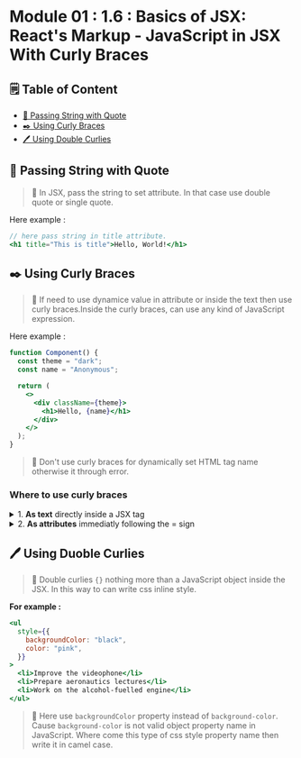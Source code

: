 # Module 01 : 1.6 : Basics of JSX: React's Markup - JavaScript in JSX With Curly Braces

## 🗒️ Table of Content

- [📝 Passing String with Quote](#📝-passing-string-with-quote)
- [✒️ Using Curly Braces](#✒️-using-curly-braces)
- [🖊️ Using Double Curlies](#🖊️-using-duoble-curlies)

## 📝 Passing String with Quote

> 📗 In JSX, pass the string to set attribute. In that case use double quote or single quote.

Here example :

```jsx
// here pass string in title attribute.
<h1 title="This is title">Hello, World!</h1>
```

## ✒️ Using Curly Braces

> 📗 If need to use dynamice value in attribute or inside the text then use curly braces.Inside the curly braces, can use any kind of JavaScript expression.

Here example :

```jsx
function Component() {
  const theme = "dark";
  const name = "Anonymous";

  return (
    <>
      <div className={theme}>
        <h1>Hello, {name}</h1>
      </div>
    </>
  );
}
```

> 🔴 Don't use curly braces for dynamically set HTML tag name otherwise it through error.

### Where to use curly braces

<details>
<summary>1. <b>As text</b> directly inside a JSX tag</summary>

**✔️ Correct :**

```jsx
<h1>Hello, {name}!</h1>
```

**❌ Wrong:**

```jsx
<{tag}>Hello, World!</{tag}>
```

</details>

<details>
<summary>2. <b>As attributes</b> immediatly following the = sign</summary>

**✔️ Correct :**

```jsx
<img src={avatar} alt="avatar" />
```

**❌ Wrong :**

```jsx
<img src="{avatar}" alt="avater" />

// this src not pass dinamically, it's value is '{avatar}'.
// which is not work properly
```

</details>

## 🖊️ Using Duoble Curlies

> 📗 Double curlies `{}` nothing more than a JavaScript object inside the JSX. In this way to can write css inline style.

**For example :**

```jsx
<ul
  style={{
    backgroundColor: "black",
    color: "pink",
  }}
>
  <li>Improve the videophone</li>
  <li>Prepare aeronautics lectures</li>
  <li>Work on the alcohol-fuelled engine</li>
</ul>
```

> 🔴 Here use `backgroundColor` property instead of `background-color`. Cause `background-color` is not valid object property name in JavaScript. Where come this type of css style property name then write it in camel case.
